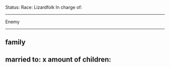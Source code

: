Status: 
Race: Lizardfolk
In charge of:

---

Enemy

---

## family

married to:
x amount of children:
- 